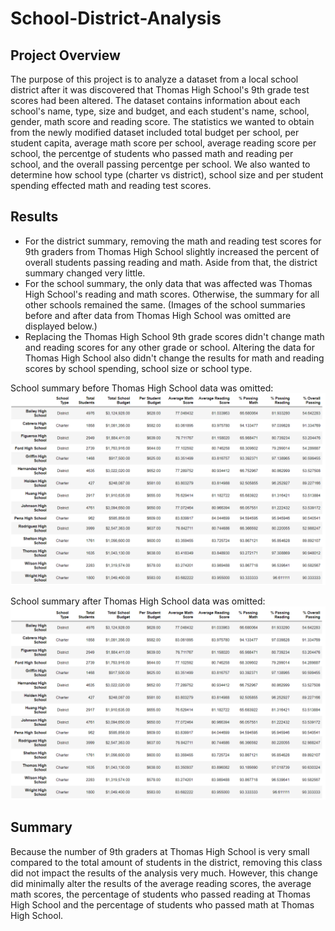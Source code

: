 # School-District-Analysis

## Project Overview
The purpose of this project is to analyze a dataset from a local school district after it was discovered that Thomas High School's 9th grade test scores had been altered. The dataset contains information about each school's name, type, size and budget, and each student's name, school, gender, math score and reading score. The statistics we wanted to obtain from the newly modified dataset included total budget per school, per student capita, average math score per school, average reading score per school, the percentge of students who passed math and reading per school, and the overall passing percentge per school. We also wanted to determine how school type (charter vs district), school size and per student spending effected math and reading test scores. 

## Results
- For the district summary, removing the math and reading test scores for 9th graders from Thomas High School slightly increased the percent of overall students passing reading and math. Aside from that, the district summary changed very little. 
- For the school summary, the only data that was affected was Thomas High School's reading and math scores. Otherwise, the summary for all other schools remained the same. (Images of the school summaries before and after data from Thomas High School was omitted are displayed below.) 
- Replacing the Thomas High School 9th grade scores didn't change math and reading scores for any other grade or school. Altering the data for Thomas High School also didn't change the results for math and reading scores by school spending, school size or school type. 

School summary before Thomas High School data was omitted:
![original summary](https://github.com/mayamtims/School-District-Analysis/blob/main/Resources/original_per_school_summary.png)

School summary after Thomas High School data was omitted:
![ommitted summary](https://github.com/mayamtims/School-District-Analysis/blob/main/Resources/post_per_school_summary.png)


## Summary
Because the number of 9th graders at Thomas High School is very small compared to the total amount of students in the district, removing this class did not impact the results of the analysis very much. However, this change did minimally alter the results of the average reading scores, the average math scores, the percentage of students who passed reading at Thomas High School and the percentage of students who passed math at Thomas High School. 
